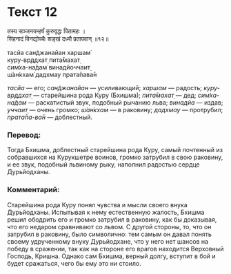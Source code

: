 # Текст 12

तस्य सञ्जनयन्हर्षं कुरुवृद्धः पितामहः ।  
सिंहनादं विनद्योच्चैः शङ्खं दध्मौ प्रतापवान् ॥१२॥

тасйа сан̃джанайан харшам̇  
куру-вр̣ддхат̣ пита̄махат̣  
сим̇ха-на̄дам̇ винадйоччаит̣  
ш́ан̇кхам̇ дадхмау прата̄пава̄н

_тасйа_ — его; _сан̃джанайан_ — усиливающий; _харшам_ — радость; _куру-вр̣ддхат̣_ — старейшина рода Куру (Бхишма); _пита̄махат̣_ — дед; _сим̇ха-на̄дам_ — раскатистый звук, подобный рычанию льва; _винадйа_ — издав; _уччаит̣_ — очень громко; _ш́ан̇кхам_ — в раковину; _дадхмау_ — протрубил; _прата̄па-ва̄н_ — доблестный.

### Перевод:

Тогда Бхишма, доблестный старейшина рода Куру, самый почтенный из собравшихся на Курукшетре воинов, громко затрубил в свою раковину, и ее звук, подобный львиному рыку, наполнил радостью сердце Дурьйодханы.

### Комментарий:

Старейшина рода Куру понял чувства и мысли своего внука Дурьйодханы. Испытывая к нему естественную жалость, Бхишма решил ободрить его и громко затрубил в раковину, как бы доказывая, что его недаром сравнивают со львом. С другой стороны, то, что он затрубил в раковину, было символично: тем самым он давал понять своему удрученному внуку Дурьйодхане, что у него нет шансов на победу в сражении, так как на стороне его врагов находится Верховный Господь, Кришна. Однако сам Бхишма, верный долгу, вступит в бой и будет сражаться, чего бы ему это ни стоило.